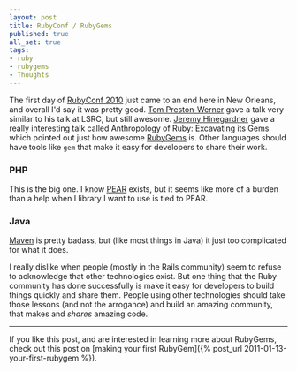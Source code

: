 ```yaml
---
layout: post
title: RubyConf / RubyGems
published: true
all_set: true
tags:
- ruby
- rubygems
- Thoughts
---
```


The first day of [RubyConf 2010](http://rubyconf.org/) just came to an end here
in New Orleans, and overall I'd say it was pretty good. [Tom
Preston-Werner](http://twitter.com/mojombo) gave a talk very
similar to his talk at LSRC, but still awesome. [Jeremy
Hinegardner](http://twitter.com/copiousfreetime) gave a really
interesting talk called  Anthropology of Ruby: Excavating its Gems  which
pointed out just how awesome [RubyGems](https://rubygems.org/) is.
Other languages should have tools like `gem` that make it easy for
developers to share their work.

### PHP

This is the big one. I know [PEAR](http://pear.php.net/) exists, but
it seems like more of a burden than a help when I library I want to use is tied
to PEAR.

### Java

[Maven](http://maven.apache.org/) is pretty badass, but (like most things in
Java) it just too complicated for what it does.

I really dislike when people (mostly in the Rails community) seem to refuse to
acknowledge that other technologies exist. But one thing that the Ruby community
has done successfully is make it easy for developers to build things quickly and
share them. People using other technologies should take those lessons (and not
the arrogance) and build an amazing community, that makes and _shares_
amazing code.

---

If you like this post, and are interested in learning more about RubyGems, check out this post on
[making your first RubyGem]({% post_url 2011-01-13-your-first-rubygem %}).
